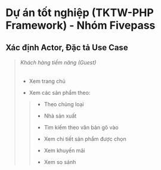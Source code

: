 # Dự án tốt nghiệp (TKTW-PHP Framework) - Nhóm Fivepass
## Xác định Actor, Đặc tả Use Case

> ###### Khách hàng tiềm năng (Guest)
>
> - Xem trang chủ
>
> - Xem các sản phẩm theo:
>>
>> - Theo chủng loại
>>
>> - Nhà sản xuất
>>
>> - Tìm kiếm theo văn bản gõ vào
>>
>> -  Xem chi tiết sản phẩm được chọn
>>
>> - Xem khuyến mãi
>>
>> - Xem so sánh
>
